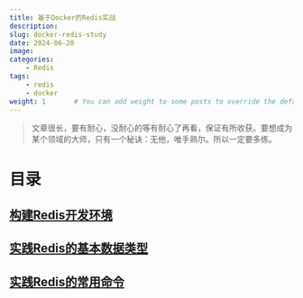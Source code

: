 ```yaml
---
title: 基于Docker的Redis实战
description:
slug: docker-redis-study
date: 2024-06-20
image: 
categories:
    - Redis
tags:
    - redis
    - docker
weight: 1       # You can add weight to some posts to override the default sorting (date descending)
---
```


> 文章很长，要有耐心，没耐心的等有耐心了再看，保证有所收获。要想成为某个领域的大师，只有一个秘诀：无他，唯手熟尔。所以一定要多练。
# 目录
## [构建Redis开发环境](https://blog.farb.top/p/redis_in_action_01_build_env)

## [实践Redis的基本数据类型](https://blog.farb.top/p/redis_in_action_02_basic_type)

## [实践Redis的常用命令](https://blog.farb.top/p/redis_in_action_03_common_used_command)
